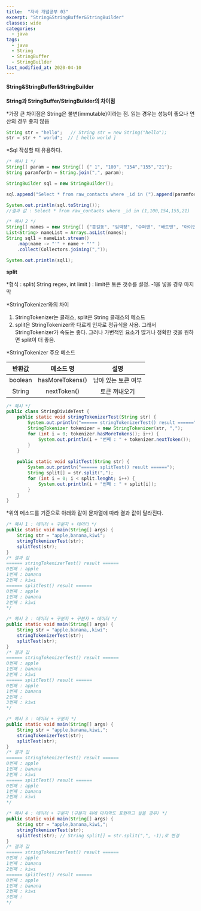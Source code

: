 ```yaml
---
title:  "자바 개념공부 03"
excerpt: "String&StringBuffer&StringBuilder"
classes: wide
categories:
  - java
tags:
  - java
  - String
  - StringBuffer
  - StringBuilder
last_modified_at: 2020-04-10
---
```


#### **String**&StringBuffer&StringBuilder



**String과 StringBuffer/StringBuilder의 차이점**

*가장 큰 차이점은 String은 불변(immutable)이라는 점.  읽는 경우는 성능이 좋으나 연산의 경우 좋지 않음

```java
String str = "hello";   // String str = new String("hello");
str = str + " world";  // [ hello world ]
```

*Sql 작성할 때 유용하다.

```java
/* 예시 1 */
String[] param = new String[] {" 1", "100", "154","155","21"};
String paramforIn = String.join(",", param);

StringBuilder sql = new StringBuilder();

sql.append("Select * from raw_contacts where _id in (").append(paramforIn).append(")");

System.out.println(sql.toString());
//결과 값 : Select * from raw_contacts where _id in (1,100,154,155,21)

/* 예시 2 */
String[] names = new String[] {"홍길동", "임꺽정", "슈퍼맨", "배트맨", "아이언맨" };
List<String> nameList = Arrays.asList(names);
String sql1 = nameList.stream()
	.map(name -> "'" + name + "'" )
	.collect(Collectors.joining(","));

System.out.println(sql1);
```



**split**

*형식 : split( String regex, int limit ) : limit은 토큰 갯수를 설정. -1을 넣을 경우 마지막

*StringTokenizer와의 차이

1. StringTokenizer는 클래스, split은 String 클래스의 메소드
2. split은  StringTokenizer와 다르게 인자로 정규식을 사용. 그래서 StringTokenizer가 속도는 좋다. 그러나 가변적인 요소가 많거나 정확한 것을 원하면 split이 더 좋음.

*StringTokenizer 주요 메소드

| 반환값  |    메소드 명    |        설명         |
| :-----: | :-------------: | :-----------------: |
| boolean | hasMoreTokens() | 남아 있는 토큰 여부 |
| String  |   nextToken()   |    토큰 꺼내오기    |

```java
/* 예시 */
public class StringDivideTest {
    public static void stringTokenizerTest(String str) {
        System.out.println("====== stringTokenizerTest() result ======");
        StringTokenizer tokenizer = new StringTokenizer(str, ",");
        for (int i = 0; tokenizer.hasMoreTokens(); i++) {
            System.out.println(i + "번째 : " + tokenizer.nextToken());
        }
    }
 
    public static void splitTest(String str) {
        System.out.println("====== splitTest() result ======");
        String split[] = str.split(",");
        for (int i = 0; i < split.lenght; i++) {
            System.out.println(i + "번째 : " + split[i]);
        }
    }
}
```

*위의 메소드를 기준으로 아래와 같이 문자열에 따라 결과 값이 달라진다.

```java
/* 예시 1 : 데이터 + 구분자 + 데이터 */
public static void main(String[] args) {
    String str = "apple,banana,kiwi";
    stringTokenizerTest(str);
    splitTest(str);
}
/* 결과 값 
====== stringTokenizerTest() result ======
0번째 : apple
1번째 : banana
2번째 : kiwi
====== splitTest() result ======
0번째 : apple
1번째 : banana
2번째 : kiwi
*/

/* 예시 2 : 데이터 + 구분자 + 구분자 + 데이터 */
public static void main(String[] args) {
    String str = "apple,banana,,kiwi";
    stringTokenizerTest(str);
    splitTest(str);
}
/* 결과 값 
====== stringTokenizerTest() result ======
0번째 : apple
1번째 : banana
2번째 : kiwi
====== splitTest() result ======
0번째 : apple
1번째 : banana
2번째 : 
3번째 : kiwi
*/

/* 예시 3 : 데이터 + 구분자 */
public static void main(String[] args) {
    String str = "apple,banana,kiwi,";
    stringTokenizerTest(str);
    splitTest(str);
}
/* 결과 값 
====== stringTokenizerTest() result ======
0번째 : apple
1번째 : banana
2번째 : kiwi
====== splitTest() result ======
0번째 : apple
1번째 : banana
2번째 : kiwi
*/

/* 예시 4 : 데이터 + 구분자 (구분자 뒤에 마지막도 표현하고 싶을 경우) */
public static void main(String[] args) {
    String str = "apple,banana,kiwi,";
    stringTokenizerTest(str);
    splitTest(str); // String split[] = str.split(",", -1);로 변경
}
/* 결과 값 
====== stringTokenizerTest() result ======
0번째 : apple
1번째 : banana
2번째 : kiwi
====== splitTest() result ======
0번째 : apple
1번째 : banana
2번째 : kiwi
3번째 : 
*/
```

